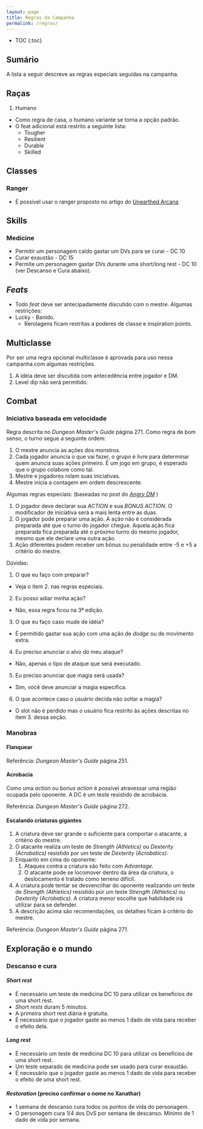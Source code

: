 ```yaml
---
layout: page
title: Regras da Campanha
permalink: /regras/
---
```


* TOC
{:toc}

## Sumário

A lista a seguir descreve as regras especiais seguidas na campanha. 

## Raças

1. Humano
  * Como regra de casa, o humano variante se torna a opção padrão.
  * O feat adicional está restrito a seguinte lista:
    * Tougher
    * Resilient
    * Durable
    * Skilled

## Classes

### Ranger
* É possível usar o ranger proposto no artigo do [Unearthed Arcana](https://media.wizards.com/2016/dnd/downloads/UA_RevisedRanger.pdf)

## Skills

### Medicine
* Permitir um personagem caído gastar um DVs para se curar - DC 10
* Curar exaustão - DC 15
* Permite um personagem gastar DVs durante uma short/long rest - DC 10 (ver Descanso e Cura abaixo).

## *Feats*

* Todo *feat* deve ser antecipadamente discutido com o mestre. Algumas restrições:
* Lucky - Banido. 
  *  Rerolagens ficam restritas a poderes de classe e inspiration points.

## Multiclasse

Por ser uma regra opcional multiclasse é aprovada para uso nessa campanha com algumas restrições.

1. A idéia deve ser discutida com antecedência entre jogador e DM.
2. Level dip não será permitido.

## Combat
  
### Iniciativa baseada em velocidade

Regra descrita no *Dungeon Master's Guide* página 271. Como regra de bom senso, o turno segue a seguinte ordem:
1. O mestre anuncia as ações dos monstros.
2. Cada jogador anuncia o que vai fazer, o grupo é livre para determinar quem anuncia suas ações primeiro. É um jogo em grupo, é esperado que o grupo colabore como tal.
3. Mestre e jogadores rolam suas iniciativas.
4. Mestre inicia a contagem em ordem descrescente.

Algumas regras especiais: (baseadas no post do [*Angry DM*](http://angrydm.com/2015/02/fine-i-wrote-about-speed-factor-initiative-in-dd-5e/) )
1. O jogador deve declarar sua *ACTION* e sua *BONUS ACTION*. O modificador de iniciativa será a mais lenta entre as duas.
2. O jogador pode preparar uma ação. A ação não é considerada preparada até que o turno do jogador chegue. Aquela ação fica preparada fica preparada até o próximo turno do mesmo jogador, mesmo que ele declare uma outra ação.
3. Ação diferentes podem receber um bônus ou penalidade entre -5 e +5 a critério do mestre.

Dúvidas:
1. O que eu faço com preparar?
  - Veja o item 2. nas regras especiais.
2. Eu posso adiar minha ação?
  - Não, essa regra ficou na 3ª edição.
3. O que eu faço caso mude de idéia?
  - É permitido gastar sua ação com uma ação de *dodge* ou de movimento extra.
4. Eu preciso anunciar o alvo do meu ataque?
  - Não, apenas o tipo de ataque que será executado.
5. Eu preciso anunciar que magia será usada?
  - Sim, você deve anunciar a magia específica.
6. O que acontece caso o usuário decida não soltar a magia?
  - O slot não é perdido mas o usuário fica restrito às ações descritas no item 3. dessa seção.


### Manobras

#### Flanquear

Referência: *Dungeon Master's Guide* página 251.

#### Acrobacia
Como uma *action* ou *bonus action* é possível atravessar uma região ocupada pelo oponente. A DC é um teste resistido de acrobacia.

Referência: *Dungeon Master's Guide* página 272.

#### Escalando criaturas gigantes

1. A criatura deve ser grande o suficiente para comportar o atacante, a critério do mestre.
2. O atacante realiza um teste de *Strength (Athletics)* ou *Dexterity (Acrobatics)* resistido por um teste de *Dexterity (Acrobatics)*.
3. Enquanto em cima do oponente:
    1. Ataques contra a criatura são feito com *Advantage*. 
    2. O atacante pode se locomover dentro da área da criatura, o deslocamento é tratado como terreno difícil.
4. A criatura pode tentar se desvencilhar do oponente realizando um teste de *Strength (Athletics)* resistido por um teste *Strength (Athletics)* ou *Dexterity (Acrobatics)*. A criatura menor escolhe que habilidade irá utilizar para se defender.
5. A descrição acima são recomendações, os detalhes ficam à critério do mestre.

Referência: *Dungeon Master's Guide* página 271.

## Exploração e o mundo

### Descanso e cura

#### *Short rest*
* É necessário um teste de medicina DC 10 para utilizar os benefícios de uma short rest.
* *Short rests* duram 5 minutos.
* A primeira short rest diária é gratuita.
* É necessário que o jogador gaste ao menos 1 dado de vida para receber o efeito dela.

#### *Long rest*
* É necessário um teste de medicina DC 10 para utilizar os benefícios de uma short rest.
* Um teste separado de medicina pode ser usado para curar exaustão.
* É necessário que o jogador gaste ao menos 1 dado de vida para receber o efeito de uma short rest.

#### *Restoration* (preciso confirmar o nome no Xanathar)
* 1 semana de descanso cura todos os pontos de vida do personagem.
* O personagem cura 1/4 dos DvS por semana de descanso. Mínimo de 1 dado de vida por semana.


